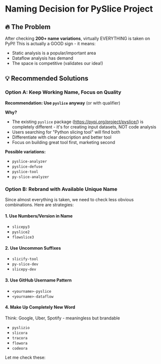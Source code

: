 # Naming Decision for PySlice Project

## 🔥 The Problem

After checking **200+ name variations**, virtually EVERYTHING is taken on PyPI! This is actually a GOOD sign - it means:
- Static analysis is a popular/important area
- Dataflow analysis has demand
- The space is competitive (validates our idea!)

## 💡 Recommended Solutions

### Option A: Keep Working Name, Focus on Quality

**Recommendation: Use `pyslice` anyway** (or with qualifier)

**Why?**
- The existing `pyslice` package (https://pypi.org/project/pyslice/) is completely different - it's for creating input datasets, NOT code analysis
- Users searching for "Python slicing tool" will find both
- Differentiate with clear description and better tool
- Focus on building great tool first, marketing second

**Possible variations:**
- `pyslice-analyzer`
- `pyslice-defuse`
- `pyslice-tool`
- `py-slice-analyzer`

### Option B: Rebrand with Available Unique Name

Since almost everything is taken, we need to check less obvious combinations. Here are strategies:

#### 1. **Use Numbers/Version in Name**
- `slicepy3`
- `pyslice2`
- `flowslice3`

#### 2. **Use Uncommon Suffixes**
- `slicify-tool`
- `py-slice-dev`
- `slicepy-dev`

#### 3. **Use GitHub Username Pattern**
- `<yourname>-pyslice`
- `<yourname>-dataflow`

#### 4. **Make Up Completely New Word**
Think: Google, Uber, Spotify - meaningless but brandable
- `pyslizio`
- `slicora`
- `tracora`
- `flowora`
- `codeora`

Let me check these:
